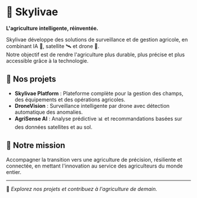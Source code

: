 # 🌻 Skylivae

**L'agriculture intelligente, réinventée.**

Skylivae développe des solutions de surveillance et de gestion agricole, en combinant IA 🤖, satellite 🛰️ et drone 🚁.  
Notre objectif est de rendre l'agriculture plus durable, plus précise et plus accessible grâce à la technologie.

## 🚀 Nos projets

- **Skylivae Platform** : Plateforme complète pour la gestion des champs, des équipements et des opérations agricoles.
- **DroneVision** : Surveillance intelligente par drone avec détection automatique des anomalies.
- **AgriSense AI** : Analyse prédictive 📊 et recommandations basées sur des données satellites et au sol.

## 🌱 Notre mission

Accompagner la transition vers une agriculture de précision, résiliente et connectée, en mettant l'innovation au service des agriculteurs du monde entier.

---

🔎 *Explorez nos projets et contribuez à l'agriculture de demain.*
